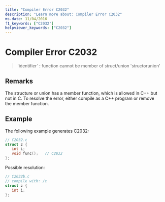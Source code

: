 ```yaml
---
title: "Compiler Error C2032"
description: "Learn more about: Compiler Error C2032"
ms.date: 11/04/2016
f1_keywords: ["C2032"]
helpviewer_keywords: ["C2032"]
---
```

# Compiler Error C2032

> 'identifier' : function cannot be member of struct/union 'structorunion'

## Remarks

The structure or union has a member function, which is allowed in C++ but not in C. To resolve the error, either compile as a C++ program or remove the member function.

## Example

The following example generates C2032:

```c
// C2032.c
struct z {
   int i;
   void func();   // C2032
};
```

Possible resolution:

```c
// C2032b.c
// compile with: /c
struct z {
   int i;
};
```
